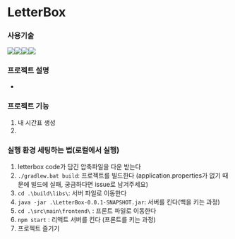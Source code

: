 # LetterBox

### 사용기술
<img src="https://img.shields.io/badge/SpringBoot-6DB33F?style=flat&logo=SpringBoot&logoColor=white" /><img src="https://img.shields.io/badge/MySQL-4479A1?style=flat&logo=MySQL&logoColor=white" /><img src="https://img.shields.io/badge/React-61DAFB?style=flat&logo=React&logoColor=white"/><img src="https://img.shields.io/badge/Figma-F24E1E?style=flat&logo=Figma&logoColor=white"/>

### 프로젝트 설명
-
### 프로젝트 기능
1. 내 시간표 생성
2. 

### 실행 환경 세팅하는 법(로컬에서 실행)
1. letterbox code가 담긴 압축파일을 다운 받는다
4. `./gradlew.bat build`: 프로젝트를 빌드한다 
  (application.properties가 없기 때문에 빌드에 실패, 궁금하다면 issue로 남겨주세요)
5. `cd .\build\libs\`: 서버 파일로 이동한다
6. `java -jar .\LetterBox-0.0.1-SNAPSHOT.jar`: 서버를 킨다(백을 키는 과정)
2. `cd .\src\main\frontend\` : 프론트 파일로 이동한다 
3. `npm start` : 리액트 서버를 킨다 (프론트를 키는 과정)
4. 프로젝트 즐기기
